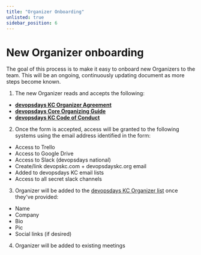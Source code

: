 ```yaml
---
title: "Organizer Onboarding"
unlisted: true
sidebar_position: 6
---
```


# New Organizer onboarding

The goal of this process is to make it easy to onboard new Organizers to the team. This will be an ongoing, continuously updating document as more steps become known.

1. The new Organizer reads and accepts the following:
  * **[devopsdays KC Organizer Agreement](./organizer_agreement.md)**
  * **[devopsdays Core Organizing Guide](https://www.devopsdays.org/organizing/)**
  * **[devopsdays KC Code of Conduct](https://devopsdays.org/kansas-city/conduct/)**
2. Once the form is accepted, access will be granted to the following systems using the email address identified in the form:
  * Access to Trello
  * Access to Google Drive
  * Access to Slack (devopsdays national)
  * Create/link devopskc.com + devopsdayskc.org email
  * Added to devopsdays KC email lists
  * Access to all secret slack channels
3. Organizer will be added to the [devopsdays KC Organizer list](https://devopsdays.org/kansas-city/contact) once they've provided:
  * Name
  * Company
  * Bio
  * Pic
  * Social links (if desired)
4. Organizer will be added to existing meetings

